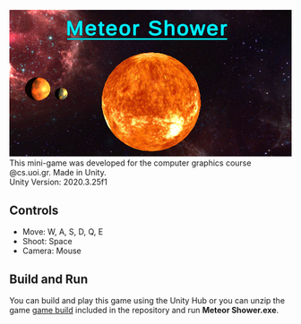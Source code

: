 ![MeteorShower](https://github.com/PetrosKarampas/MeteorShower/blob/main/Assets/Images/MeteorShower.png)
This mini-game was developed for the computer graphics course @cs.uoi.gr. Made in Unity.<br />
Unity Version: 2020.3.25f1
## Controls
- Move: W, A, S, D, Q, E
- Shoot: Space
- Camera: Mouse
## Build and Run
You can build and play this game using the Unity Hub or you can unzip the game [game build](https://github.com/PetrosKarampas/MeteorShower/raw/main/MeteorShowerBuild.zip) included in the repository and run **Meteor Shower.exe**.
